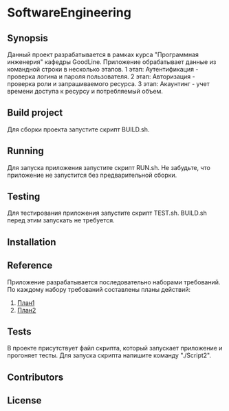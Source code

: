 # SoftwareEngineering
## Synopsis

Данный проект разрабатывается в рамках курса
"Программная инженерия" кафедры GoodLine. Приложение
 обрабатывает данные из командной строки в несколько этапов.
1 этап: Аутентификация - проверка логина и пароля пользователя.
2 этап: Авторизация - проверка роли и запрашиваемого ресурса.
3 этап: Акаунтинг - учет времени доступа  к ресурсу и потребляемый объем.

## Build project 
Для сборки проекта запустите скрипт BUILD.sh.
## Running
Для запуска приложения запустите скрипт RUN.sh. Не забудьте, что приложение не запустится без предварительной сборки.
## Testing
Для тестирования приложения запустите скрипт TEST.sh. BUILD.sh перед этим запускать не требуется.


## Installation



## Reference
Приложение разрабатывается последовательно наборами требований. По каждому набору требований составлены планы действий:
1. [План1](/roadmaps/Roadmap1.md)
2. [План2](/roadmaps/Roadmap2.md)


## Tests

В проекте присутствует файл скрипта, который запускает приложение и прогоняет 
тесты. Для запуска скрипта напишите команду "./Script2".

## Contributors



## License